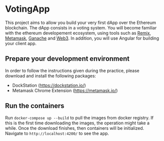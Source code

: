 # VotingApp

This project aims to allow you build your very first dApp over the Ethereum blockchain. The dApp consists in a voting system. You will become familiar with the ethereum developement ecosystem, using tools such as [Remix](https://remix.ethereum.org), [Metamask](https://metamask.io), [Ganache](https://truffleframework.com/ganache) and [Web3](https://web3js.readthedocs.io/en/1.0/). In addition, you will use Angular for building your client app.

## Prepare your development environment

In order to follow the instructions given during the practice, please download and install the following packages:

- DockStation (https://dockstation.io/)
- Metamask Chrome Extension (https://metamask.io/)

## Run the containers

Run `docker-compose up --build` to pull the images from docker registry. If this is the first time downloading the images, the operation might take a while. Once the download finishes, then containers will be initialized. Navigate to `http://localhost:4200/` to see the app.
